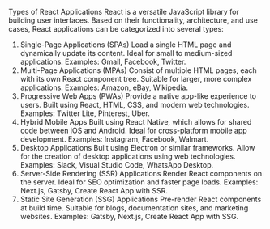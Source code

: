 Types of React Applications
React is a versatile JavaScript library for building user interfaces. Based on their functionality, architecture, and use cases, React applications can be categorized into several types:

1. Single-Page Applications (SPAs)
   Load a single HTML page and dynamically update its content.
   Ideal for small to medium-sized applications.
   Examples: Gmail, Facebook, Twitter.
2. Multi-Page Applications (MPAs)
   Consist of multiple HTML pages, each with its own React component tree.
   Suitable for larger, more complex applications.
   Examples: Amazon, eBay, Wikipedia.
3. Progressive Web Apps (PWAs)
   Provide a native app-like experience to users.
   Built using React, HTML, CSS, and modern web technologies.
   Examples: Twitter Lite, Pinterest, Uber.
4. Hybrid Mobile Apps
   Built using React Native, which allows for shared code between iOS and Android.
   Ideal for cross-platform mobile app development.
   Examples: Instagram, Facebook, Walmart.
5. Desktop Applications
   Built using Electron or similar frameworks.
   Allow for the creation of desktop applications using web technologies.
   Examples: Slack, Visual Studio Code, WhatsApp Desktop.
6. Server-Side Rendering (SSR) Applications
   Render React components on the server.
   Ideal for SEO optimization and faster page loads.
   Examples: Next.js, Gatsby, Create React App with SSR.
7. Static Site Generation (SSG) Applications
   Pre-render React components at build time.
   Suitable for blogs, documentation sites, and marketing websites.
   Examples: Gatsby, Next.js, Create React App with SSG.
